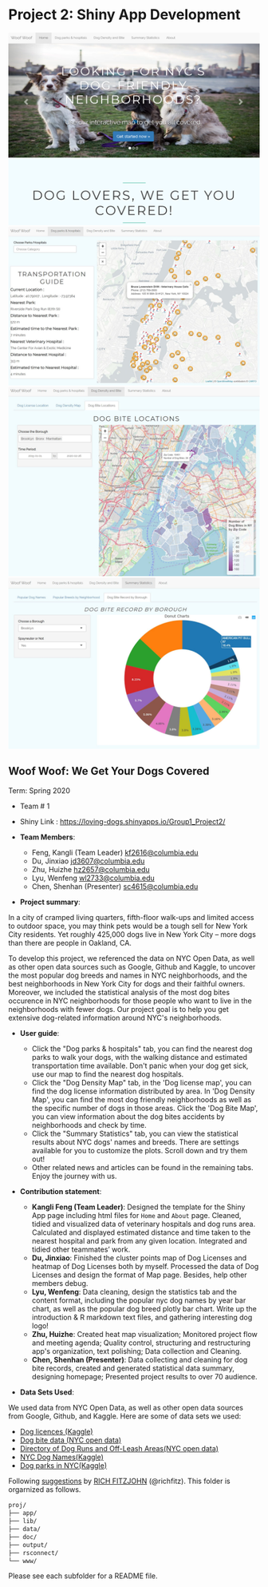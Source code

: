 # Project 2: Shiny App Development

![screenshot](doc/figs/home1.png)
![screenshot](doc/figs/dog.park1.JPG)
![screenshot](doc/figs/dog.bite1.JPG)
![screenshot](doc/figs/dog_stat1.JPG)


## Woof Woof: We Get Your Dogs Covered
Term: Spring 2020

+ Team # 1

+ Shiny Link : https://loving-dogs.shinyapps.io/Group1_Project2/

+ **Team Members**: 
    + Feng, Kangli (Team Leader) [kf2616@columbia.edu](kf2616@columbia.edu)
	+ Du, Jinxiao [jd3607@columbia.edu](jd3607@columbia.edu)
	+ Zhu, Huizhe [hz2657@columbia.edu](hz2657@columbia.edu)
	+ Lyu, Wenfeng [wl2733@columbia.edu](wl2733@columbia.edu)
	+ Chen, Shenhan (Presenter) [sc4615@columbia.edu](sc4615@columbia.edu)

+ **Project summary**: 

In a city of cramped living quarters, fifth-floor walk-ups and limited access to outdoor space, you may think pets would be a tough sell for New York City residents. Yet roughly 425,000 dogs live in New York City – more dogs than there are people in Oakland, CA.

To develop this project, we referenced the data on NYC Open Data, as well as other open data sources such as Google, Github and Kaggle, to uncover the most popular dog breeds and names in NYC neighborhoods, and the best neighborhoods in New York City for dogs and their faithful owners. Moreover, we included the statistical analysis of the most dog bites occurence in NYC neighborhoods for those people who want to live in the neighborhoods with fewer dogs. Our project goal is to help you get extensive dog-related information around NYC's neighborhoods.

+ **User guide**: 
    + Click the "Dog parks & hospitals" tab, you can find the nearest dog parks to walk your dogs, with the walking distance and estimated transportation time available. Don't panic when your dog get sick, use our map to find the nearest dog hospitals.
    + Click the "Dog Density Map" tab, in the 'Dog license map', you can find the dog license information distributed by area. In 'Dog Density Map', you can find the most dog friendly neighborhoods as well as the specific number of dogs in those areas. Click the 'Dog Bite Map', you can view information about the dog bites accidents by neighborhoods and check by time.
    + Click the "Summary Statistics" tab, you can view the statistical results about NYC dogs' names and breeds. There are settings available for you to customize the plots. Scroll down and try them out!
    + Other related news and articles can be found in the remaining tabs. Enjoy the journey with us.


+ **Contribution statement**:
    + **Kangli Feng (Team Leader)**: Designed the template for the Shiny App page including html files for `Home` and `About` page. Cleaned, tidied and visualized data of veterinary hospitals and dog runs area. Calculated and displayed estimated distance and time taken to the nearest hospital and park from any given location. Integrated and tidied other teammates’ work. 
    + **Du, Jinxiao**: Finished the cluster points map of Dog Licenses and heatmap of Dog Licenses both by myself. Processed the data of Dog Licenses and design the format of Map page. Besides, help other members debug.
    + **Lyu, Wenfeng**: Data cleaning, design the statistics tab and the content format, including the popular nyc dog names by year bar chart, as well as the popular dog breed plotly bar chart. Write up the introduction & R markdown text files, and gathering interesting dog logo!
    + **Zhu, Huizhe**: Created heat map visualization; Monitored project flow and meeting agenda; Quality control, structuring and restructuring app's organization, text polishing; Data collection and Cleaning.
    + **Chen, Shenhan (Presenter)**: Data collecting and cleaning for dog bite records, created and generated statistical data summary, designing homepage; Presented project results to over 70 audience.

+ **Data Sets Used**:

We used data from NYC Open Data, as well as other open data sources from Google, Github, and Kaggle. Here are some of data sets we used:
+ [Dog licences (Kaggle)](https://www.kaggle.com/puppygogo/nyc-active-dog-licenses)
+ [Dog bite data (NYC open data)](https://data.cityofnewyork.us/Health/DOHMH-Dog-Bite-Data/rsgh-akpg/data)
+ [Directory of Dog Runs and Off-Leash Areas(NYC open data)](https://data.cityofnewyork.us/Recreation/Directory-of-Dog-Runs-and-Off-Leash-Areas/ipbu-mtcs)
+ [NYC Dog Names(Kaggle)](https://www.kaggle.com/new-york-city/nyc-dog-names)
+ [Dog parks in NYC(Kaggle)](https://www.kaggle.com/new-york-city/dog-parks-of-nyc)

Following [suggestions](http://nicercode.github.io/blog/2013-04-05-projects/) by [RICH FITZJOHN](http://nicercode.github.io/about/#Team) (@richfitz). This folder is orgarnized as follows.

```
proj/
├── app/
├── lib/
├── data/
├── doc/
├── output/
├── rsconnect/
└── www/
```

Please see each subfolder for a README file.

